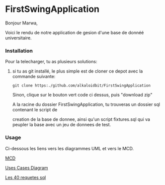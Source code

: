 # FirstSwingApplication

Bonjour Marwa,

Voici le rendu de notre application de gesion d'une base de donnéé universitaire.

### Installation

Pour la telecharger, tu as plusieurs solutions:

  1) si tu as git installé, le plus simple est de cloner ce depot avec la commande suivante:

       `git clone https:./github.com/alkaloidbit/FirstSwingApplication`

     Sinon, clique sur le bouton vert code ci dessus, puis "download zip"

     A la racine du dossier FirstSwingApplication, tu trouveras un dossier sql contenant le script de

     creation de la base de donnee, ainsi qu'un script fixtures.sql qui va
     peupler la base avec un jeu de donnees de test.

### Usage

Ci-dessous les liens vers les diagrammes UML et vers le MCD.

[MCD](https://github.com/alkaloidbit/FirstSwingApplication/blob/main/docs/mocodo_notebook/sandbox.svg)

[Uses Cases Diagram](https://github.com/alkaloidbit/FirstSwingApplication/blob/main/docs/diagrams/Projet_bibli_CU_V2.drawio.png)

[Les 40 requetes sql](https://github.com/alkaloidbit/FirstSwingApplication/blob/main/sql/fourtyqueries.sql)
